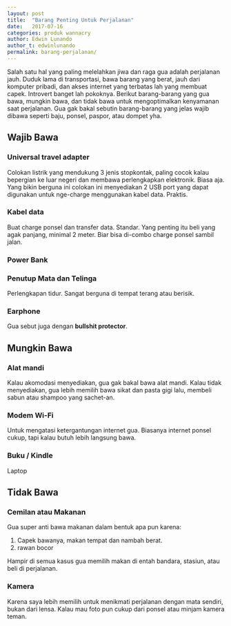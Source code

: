 ```yaml
---
layout: post
title:  "Barang Penting Untuk Perjalanan"
date:   2017-07-16
categories: produk wannacry
author: Edwin Lunando
author_t: edwinlunando
permalink: barang-perjalanan/
---
```


Salah satu hal yang paling melelahkan jiwa dan raga gua adalah perjalanan jauh. Duduk lama di transportasi, bawa barang yang berat, jauh dari komputer pribadi, dan akses internet yang terbatas lah yang membuat capek. Introvert banget lah pokoknya. Berikut barang-barang yang gua bawa, mungkin bawa, dan tidak bawa untuk mengoptimalkan kenyamanan saat perjalanan. Gua gak bakal sebutin barang-barang yang jelas wajib dibawa seperti baju, ponsel, paspor, atau dompet yha.

## Wajib Bawa

### Universal travel adapter

Colokan listrik yang mendukung 3 jenis stopkontak, paling cocok kalau bepergian ke luar negeri dan membawa perlengkapkan elektronik. Biasa aja. Yang bikin berguna ini colokan ini menyediakan 2 USB port yang dapat digunakan untuk nge-charge menggunakan kabel data. Praktis.

### Kabel data

Buat charge ponsel dan transfer data. Standar. Yang penting itu beli yang agak panjang, minimal 2 meter. Biar bisa di-combo charge ponsel sambil jalan.

### Power Bank


### Penutup Mata dan Telinga

Perlengkapan tidur. Sangat berguna di tempat terang atau berisik.

### Earphone

Gua sebut juga dengan **bullshit protector**.

## Mungkin Bawa

### Alat mandi

Kalau akomodasi menyediakan, gua gak bakal bawa alat mandi. Kalau tidak menyediakan, gua lebih memilih bawa sikat dan pasta gigi lalu, membeli sabun atau shampoo yang sachet-an.

### Modem Wi-Fi

Untuk mengatasi ketergantungan internet gua. Biasanya internet ponsel cukup, tapi kalau butuh lebih langsung bawa.

### Buku / Kindle

Laptop

## Tidak Bawa

### Cemilan atau Makanan

Gua super anti bawa makanan dalam bentuk apa pun karena:

1. Capek bawanya, makan tempat dan nambah berat.
2. rawan bocor

Hampir di semua kasus gua memilih makan di entah bandara, stasiun, atau beli di perjalanan.

### Kamera

Karena saya lebih memilih untuk menikmati perjalanan dengan mata sendiri, bukan dari lensa. Kalau mau foto pun cukup dari ponsel atau minjam kamera teman.
